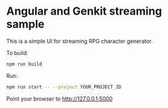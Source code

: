 # Angular and Genkit streaming sample

This is a simple UI for streaming RPG character generator.

To build:

```bash
npm run build
```

Run:

```bash
npm run start -- --project YOUR_PROJECT_ID
```

Point your browser to http://127.0.0.1:5000

